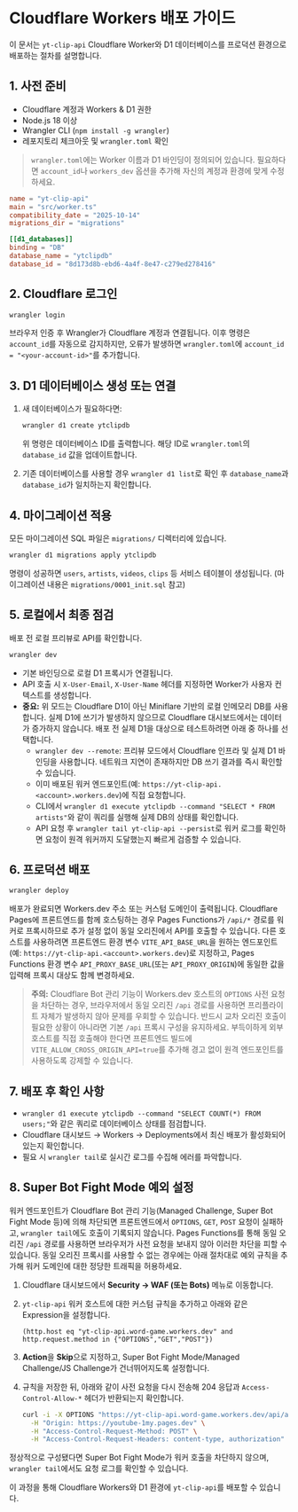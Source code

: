 # Cloudflare Workers 배포 가이드

이 문서는 `yt-clip-api` Cloudflare Worker와 D1 데이터베이스를 프로덕션 환경으로 배포하는 절차를 설명합니다.

## 1. 사전 준비

- Cloudflare 계정과 Workers & D1 권한
- Node.js 18 이상
- Wrangler CLI (`npm install -g wrangler`)
- 레포지토리 체크아웃 및 `wrangler.toml` 확인

> `wrangler.toml`에는 Worker 이름과 D1 바인딩이 정의되어 있습니다. 필요하다면 `account_id`나 `workers_dev` 옵션을 추가해 자신의 계정과 환경에 맞게 수정하세요.

```toml
name = "yt-clip-api"
main = "src/worker.ts"
compatibility_date = "2025-10-14"
migrations_dir = "migrations"

[[d1_databases]]
binding = "DB"
database_name = "ytclipdb"
database_id = "8d173d8b-ebd6-4a4f-8e47-c279ed278416"
```

## 2. Cloudflare 로그인

```bash
wrangler login
```

브라우저 인증 후 Wrangler가 Cloudflare 계정과 연결됩니다. 이후 명령은 `account_id`를 자동으로 감지하지만, 오류가 발생하면 `wrangler.toml`에 `account_id = "<your-account-id>"`를 추가합니다.

## 3. D1 데이터베이스 생성 또는 연결

1. 새 데이터베이스가 필요하다면:
   ```bash
   wrangler d1 create ytclipdb
   ```
   위 명령은 데이터베이스 ID를 출력합니다. 해당 ID로 `wrangler.toml`의 `database_id` 값을 업데이트합니다.

2. 기존 데이터베이스를 사용할 경우 `wrangler d1 list`로 확인 후 `database_name`과 `database_id`가 일치하는지 확인합니다.

## 4. 마이그레이션 적용

모든 마이그레이션 SQL 파일은 `migrations/` 디렉터리에 있습니다.

```bash
wrangler d1 migrations apply ytclipdb
```

명령이 성공하면 `users`, `artists`, `videos`, `clips` 등 서비스 테이블이 생성됩니다. (마이그레이션 내용은 `migrations/0001_init.sql` 참고)

## 5. 로컬에서 최종 점검

배포 전 로컬 프리뷰로 API를 확인합니다.

```bash
wrangler dev
```

- 기본 바인딩으로 로컬 D1 프록시가 연결됩니다.
- API 호출 시 `X-User-Email`, `X-User-Name` 헤더를 지정하면 Worker가 사용자 컨텍스트를 생성합니다.
- **중요:** 위 모드는 Cloudflare D1이 아닌 Miniflare 기반의 로컬 인메모리 DB를 사용합니다. 실제 D1에 쓰기가 발생하지 않으므로
  Cloudflare 대시보드에서는 데이터가 증가하지 않습니다. 배포 전 실제 D1을 대상으로 테스트하려면 아래 중 하나를 선택합니다.
  - `wrangler dev --remote`: 프리뷰 모드에서 Cloudflare 인프라 및 실제 D1 바인딩을 사용합니다. 네트워크 지연이 존재하지만 DB 쓰기 결과를 즉시 확인할 수 있습니다.
  - 이미 배포된 워커 엔드포인트(예: `https://yt-clip-api.<account>.workers.dev`)에 직접 요청합니다.
  - CLI에서 `wrangler d1 execute ytclipdb --command "SELECT * FROM artists"`와 같이 쿼리를 실행해 실제 DB의 상태를 확인합니다.
  - API 요청 후 `wrangler tail yt-clip-api --persist`로 워커 로그를 확인하면 요청이 원격 워커까지 도달했는지 빠르게 검증할 수 있습니다.

## 6. 프로덕션 배포

```bash
wrangler deploy
```

배포가 완료되면 Workers.dev 주소 또는 커스텀 도메인이 출력됩니다. Cloudflare Pages에 프론트엔드를 함께 호스팅하는 경우 Pages Functions가 `/api/*` 경로를 워커로 프록시하므로 추가 설정 없이 동일 오리진에서 API를 호출할 수 있습니다. 다른 호스트를 사용하려면 프론트엔드 환경 변수 `VITE_API_BASE_URL`을 원하는 엔드포인트(예: `https://yt-clip-api.<account>.workers.dev`)로 지정하고, Pages Functions 환경 변수 `API_PROXY_BASE_URL`(또는 `API_PROXY_ORIGIN`)에 동일한 값을 입력해 프록시 대상도 함께 변경하세요.

> **주의:** Cloudflare Bot 관리 기능이 Workers.dev 호스트의 `OPTIONS` 사전 요청을 차단하는 경우, 브라우저에서 동일 오리진 `/api` 경로를 사용하면 프리플라이트 자체가 발생하지 않아 문제를 우회할 수 있습니다. 반드시 교차 오리진 호출이 필요한 상황이 아니라면 기본 `/api` 프록시 구성을 유지하세요. 부득이하게 외부 호스트를 직접 호출해야 한다면 프론트엔드 빌드에 `VITE_ALLOW_CROSS_ORIGIN_API=true`를 추가해 경고 없이 원격 엔드포인트를 사용하도록 강제할 수 있습니다.

## 7. 배포 후 확인 사항

- `wrangler d1 execute ytclipdb --command "SELECT COUNT(*) FROM users;"`와 같은 쿼리로 데이터베이스 상태를 점검합니다.
- Cloudflare 대시보드 → Workers → Deployments에서 최신 배포가 활성화되어 있는지 확인합니다.
- 필요 시 `wrangler tail`로 실시간 로그를 수집해 에러를 파악합니다.

## 8. Super Bot Fight Mode 예외 설정

워커 엔드포인트가 Cloudflare Bot 관리 기능(Managed Challenge, Super Bot Fight Mode 등)에 의해 차단되면 프론트엔드에서 `OPTIONS`, `GET`, `POST` 요청이 실패하고, `wrangler tail`에도 호출이 기록되지 않습니다. Pages Functions를 통해 동일 오리진 `/api` 경로를 사용하면 브라우저가 사전 요청을 보내지 않아 이러한 차단을 피할 수 있습니다. 동일 오리진 프록시를 사용할 수 없는 경우에는 아래 절차대로 예외 규칙을 추가해 워커 도메인에 대한 정당한 트래픽을 허용하세요.

1. Cloudflare 대시보드에서 **Security → WAF (또는 Bots)** 메뉴로 이동합니다.
2. `yt-clip-api` 워커 호스트에 대한 커스텀 규칙을 추가하고 아래와 같은 Expression을 설정합니다.

   ```
   (http.host eq "yt-clip-api.word-game.workers.dev" and http.request.method in {"OPTIONS","GET","POST"})
   ```

3. **Action**을 **Skip**으로 지정하고, Super Bot Fight Mode/Managed Challenge/JS Challenge가 건너뛰어지도록 설정합니다.
4. 규칙을 저장한 뒤, 아래와 같이 사전 요청을 다시 전송해 204 응답과 `Access-Control-Allow-*` 헤더가 반환되는지 확인합니다.

   ```bash
   curl -i -X OPTIONS "https://yt-clip-api.word-game.workers.dev/api/artists" \
     -H "Origin: https://youtube-1my.pages.dev" \
     -H "Access-Control-Request-Method: POST" \
     -H "Access-Control-Request-Headers: content-type, authorization"
   ```

정상적으로 구성됐다면 Super Bot Fight Mode가 워커 호출을 차단하지 않으며, `wrangler tail`에서도 요청 로그를 확인할 수 있습니다.

이 과정을 통해 Cloudflare Workers와 D1 환경에 `yt-clip-api`를 배포할 수 있습니다.
